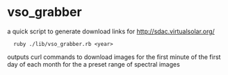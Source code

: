 vso_grabber
===========

a quick script to generate download links for http://sdac.virtualsolar.org/

      ruby ./lib/vso_grabber.rb <year>

outputs curl commands to download images for the first minute of the first day of each month for the a preset range of spectral images
